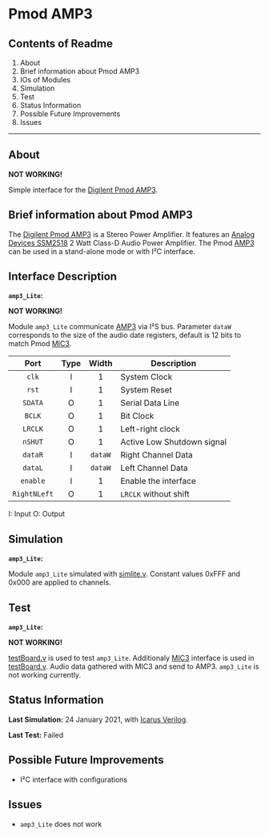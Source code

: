 # Pmod AMP3

## Contents of Readme

1. About
2. Brief information about Pmod AMP3
3. IOs of Modules
4. Simulation
5. Test
6. Status Information
7. Possible Future Improvements
8. Issues

---

## About

**NOT WORKING!**

Simple interface for the [Digilent Pmod AMP3](https://reference.digilentinc.com/reference/pmod/pmodamp3/start).

## Brief information about Pmod AMP3

The [Digilent Pmod AMP3](https://reference.digilentinc.com/reference/pmod/pmodamp3/start) is a Stereo Power Amplifier. It features an [Analog Devices SSM2518](https://www.analog.com/media/en/technical-documentation/data-sheets/SSM2518.pdf) 2 Watt Class-D Audio Power Amplifier. The Pmod [AMP3](https://reference.digilentinc.com/reference/pmod/pmodamp3/start) can be used in a stand-alone mode or with I²C interface.

## Interface Description

**`amp3_Lite`:**

**NOT WORKING!**

Module `amp3_Lite` communicate [AMP3](https://reference.digilentinc.com/reference/pmod/pmodamp3/start) via I²S bus. Parameter `dataW` corresponds to the size of the audio date registers, default is 12 bits to match Pmod [MIC3](https://reference.digilentinc.com/reference/pmod/pmodmic3/start).

|   Port   | Type | Width |  Description |
| :------: | :----: | :----: |  ------  |
| `clk` | I | 1 | System Clock |
| `rst` | I | 1 | System Reset |
| `SDATA` | O | 1 | Serial Data Line |
| `BCLK` | O | 1 | Bit Clock |
| `LRCLK` | O | 1 | Left-right clock |
| `nSHUT` | O | 1 | Active Low Shutdown signal |
| `dataR` | I | `dataW` | Right Channel Data |
| `dataL` | I | `dataW` | Left Channel Data |
| `enable` | I | 1 | Enable the interface |
| `RightNLeft` | O | 1 | `LRCLK` without shift |

I: Input  O: Output

## Simulation

**`amp3_Lite`:**

Module `amp3_Lite` simulated with [simlite.v](Simulation/simlite.v). Constant values 0xFFF and 0x000 are applied to channels.

## Test

**`amp3_Lite`:**

**NOT WORKING!**

[testBoard.v](Test/testBoard.v) is used to test `amp3_Lite`. Additionaly [MIC3](MIC3/Sources/mic3.v) interface is used in [testBoard.v](Test/testBoard.v). Audio data gathered with MIC3 and send to AMP3. `amp3_Lite` is not working currently.

## Status Information

**Last Simulation:** 24 January 2021, with [Icarus Verilog](http://iverilog.icarus.com).

**Last Test:** Failed

## Possible Future Improvements

- I²C interface with configurations

## Issues

- `amp3_Lite` does not work
